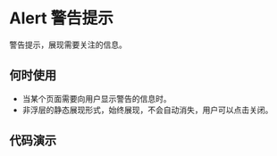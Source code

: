 # Alert 警告提示
警告提示，展现需要关注的信息。

## 何时使用
- 当某个页面需要向用户显示警告的信息时。
- 非浮层的静态展现形式，始终展现，不会自动消失，用户可以点击关闭。

## 代码演示